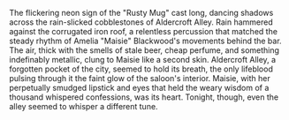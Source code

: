 The flickering neon sign of the "Rusty Mug" cast long, dancing shadows across the rain-slicked cobblestones of Aldercroft Alley.  Rain hammered against the corrugated iron roof, a relentless percussion that matched the steady rhythm of Amelia "Maisie" Blackwood's movements behind the bar.  The air, thick with the smells of stale beer, cheap perfume, and something indefinably metallic, clung to Maisie like a second skin.  Aldercroft Alley, a forgotten pocket of the city, seemed to hold its breath, the only lifeblood pulsing through it the faint glow of the saloon's interior.  Maisie, with her perpetually smudged lipstick and eyes that held the weary wisdom of a thousand whispered confessions, was its heart.  Tonight, though, even the alley seemed to whisper a different tune.
